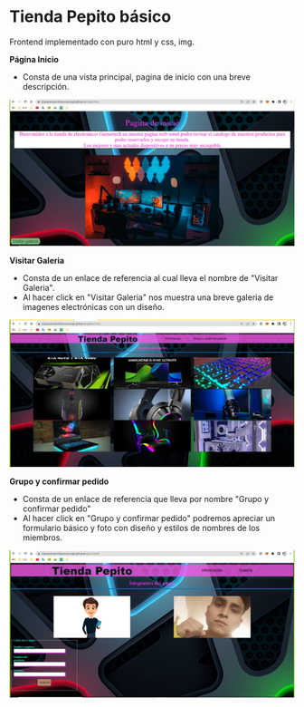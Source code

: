 #  Tienda Pepito básico 
Frontend implementado con puro html y css, img.

**Página Inicio**
- Consta de una vista principal, pagina de inicio con una breve descripción.

![](source/img/image1.jpg)

**Visitar Galeria**
- Consta de un enlace de referencia al cual lleva el nombre de  "Visitar Galeria".
- Al hacer click en "Visitar Galeria" nos muestra una breve galeria de imagenes electrónicas con un  diseño.

![](source/img/visitar.jpg)

**Grupo y confirmar pedido**
- Consta de un enlace de referencia que lleva por nombre "Grupo y confirmar pedido"
- Al hacer click en "Grupo y confirmar pedido" podremos apreciar un formulario básico y foto con diseño y estilos de nombres de los miembros.

![](source/img/grupo.jpg)



